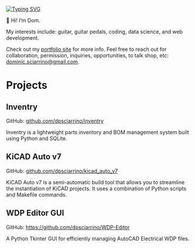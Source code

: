 [![Typing SVG](https://readme-typing-svg.herokuapp.com?multiline=true&width=500&lines=Dom%20Sciarrino++++++++++)](https://git.io/typing-svg)

👋 Hi! I’m Dom.

My interests include: guitar, guitar pedals, coding, data science, and web development.

Check out my <a href="https://dpsciarrino.github.io/" target="_blank">portfolio site</a> for more info. Feel free to reach out for collaboration, permission, inquiries, opportunities, to talk shop, etc: dominic.sciarrino@gmail.com.

<h1>Projects</h1>

<h2>Inventry</h2>

GitHub:  <a href="https://github.com/dpsciarrino/inventry">github.com/dpsciarrino/inventry</a>

<p>Inventry is a lightweight parts inventory and BOM management system built using Python and SQLite.</p>

<h2>KiCAD Auto v7</h2>

GitHub: <a href="https://github.com/dpsciarrino/kicad_auto_v7">github.com/dpsciarrino/kicad_auto_v7</a>

<p>KiCAD Auto v7 is a semi-automatic build tool that allows you to streamline the instantiation of KiCAD projects. It uses a combination of Python scripts and Makefile commands.</p>

<h2>WDP Editor GUI</h2>

GitHub: <a href="https://github.com/dpsciarrino/WDP-Editor"> https://github.com/dpsciarrino/WDP-Editor </a>

<p>A Python Tkinter GUI for efficiently managing AutoCAD Electrical WDP files.</p>
